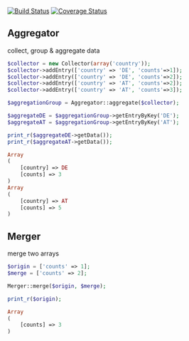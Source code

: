 [![Build Status](https://travis-ci.org/davewwww/Aggregator.svg)](https://travis-ci.org/davewwww/Aggregator) [![Coverage Status](https://coveralls.io/repos/davewwww/Aggregator/badge.svg)](https://coveralls.io/r/davewwww/Aggregator)

Aggregator
----------
collect, group & aggregate data

```php
$collector = new Collector(array('country'));
$collector->addEntry(['country' => 'DE', 'counts'=>1]);
$collector->addEntry(['country' => 'DE', 'counts'=>2]);
$collector->addEntry(['country' => 'AT', 'counts'=>2]);
$collector->addEntry(['country' => 'AT', 'counts'=>3]);

$aggregationGroup = Aggregator::aggregate($collector);

$aggregateDE = $aggregationGroup->getEntryByKey('DE');
$aggregateAT = $aggregationGroup->getEntryByKey('AT');

print_r($aggregateDE->getData());
print_r($aggregateAT->getData());
```

```php
Array
(
    [country] => DE
    [counts] => 3
)
Array
(
    [country] => AT
    [counts] => 5
)
```

Merger
------
merge two arrays

```php
$origin = ['counts' => 1];
$merge = ['counts' => 2];

Merger::merge($origin, $merge);

print_r($origin);
```

```php
Array
(
    [counts] => 3
)
```